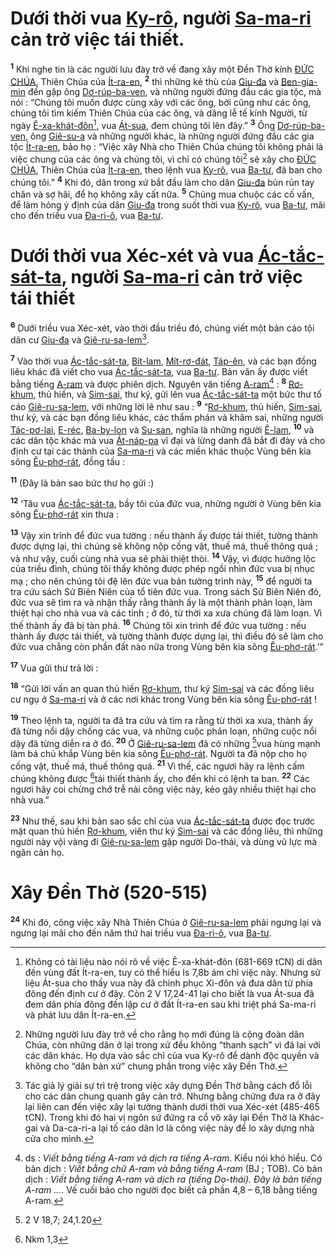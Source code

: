 # Dưới thời vua [Ky-rô](), người [Sa-ma-ri]() cản trở việc tái thiết.
<sup><b>1</b></sup> Khi nghe tin là các người lưu đày trở về đang xây một Đền Thờ kính [ĐỨC CHÚA](), Thiên Chúa của [Ít-ra-en](), <sup><b>2</b></sup> thì những kẻ thù của [Giu-đa]() và [Ben-gia-min]() đến gặp ông [Dơ-rúp-ba-ven](), và những người đứng đầu các gia tộc, mà nói : “Chúng tôi muốn được cùng xây với các ông, bởi cũng như các ông, chúng tôi tìm kiếm Thiên Chúa của các ông, và dâng lễ tế kính Người, từ ngày [Ê-xa-khát-đôn]()[^1], vua [Át-sua](), đem chúng tôi lên đây.” <sup><b>3</b></sup> Ông [Dơ-rúp-ba-ven](), ông [Giê-su-a]() và những người khác, là những người đứng đầu các gia tộc [Ít-ra-en](), bảo họ : “Việc xây Nhà cho Thiên Chúa chúng tôi không phải là việc chung của các ông và chúng tôi, vì chỉ có chúng tôi[^2] sẽ xây cho [ĐỨC CHÚA](), Thiên Chúa của [Ít-ra-en](), theo lệnh vua [Ky-rô](), vua [Ba-tư](), đã ban cho chúng tôi.” <sup><b>4</b></sup> Khi đó, dân trong xứ bắt đầu làm cho dân [Giu-đa]() bủn rủn tay chân và sợ hãi, để họ không xây cất nữa. <sup><b>5</b></sup> Chúng mua chuộc các cố vấn, để làm hỏng ý định của dân [Giu-đa]() trong suốt thời vua [Ky-rô](), vua [Ba-tư](), mãi cho đến triều vua [Đa-ri-ô](), vua [Ba-tư]().


# Dưới thời vua Xéc-xét và vua [Ác-tắc-sát-ta](), người [Sa-ma-ri]() cản trở việc tái thiết
<sup><b>6</b></sup> Dưới triều vua Xéc-xét, vào thời đầu triều đó, chúng viết một bản cáo tội dân cư [Giu-đa]() và [Giê-ru-sa-lem]()[^3].

<sup><b>7</b></sup> Vào thời vua [Ác-tắc-sát-ta](), [Bít-lam](), [Mít-rơ-đát](), [Táp-ên](), và các bạn đồng liêu khác đã viết cho vua [Ác-tắc-sát-ta](), vua [Ba-tư](). Bản văn ấy được viết bằng tiếng [A-ram]() và được phiên dịch. Nguyên văn tiếng [A-ram]()[^4] : <sup><b>8</b></sup> [Rơ-khum](), thủ hiến, và [Sim-sai](), thư ký, gửi lên vua [Ác-tắc-sát-ta]() một bức thư tố cáo [Giê-ru-sa-lem](), với những lời lẽ như sau : <sup><b>9</b></sup> “[Rơ-khum](), thủ hiến, [Sim-sai](), thư ký, và các bạn đồng liêu khác, các thẩm phán và khâm sai, những người [Tác-pơ-lai](), [E-réc](), [Ba-by-lon]() và [Su-san](), nghĩa là những người [Ê-lam](), <sup><b>10</b></sup> và các dân tộc khác mà vua [Át-náp-pa]() vĩ đại và lừng danh đã bắt đi đày và cho định cư tại các thành của [Sa-ma-ri]() và các miền khác thuộc Vùng bên kia sông [Êu-phơ-rát](), đồng tấu :

<sup><b>11</b></sup> (Đây là bản sao bức thư họ gửi :)

<sup><b>12</b></sup> ‘Tâu vua [Ác-tắc-sát-ta](), bầy tôi của đức vua, những người ở Vùng bên kia sông [Êu-phơ-rát]() xin thưa :

<sup><b>13</b></sup> Vậy xin trình để đức vua tường : nếu thành ấy được tái thiết, tường thành được dựng lại, thì chúng sẽ không nộp cống vật, thuế má, thuế thông quá ; và như vậy, cuối cùng nhà vua sẽ phải thiệt thòi. <sup><b>14</b></sup> Vậy, vì được hưởng lộc của triều đình, chúng tôi thấy không được phép ngồi nhìn đức vua bị nhục mạ ; cho nên chúng tôi đệ lên đức vua bản tường trình này, <sup><b>15</b></sup> để người ta tra cứu sách Sử Biên Niên của tổ tiên đức vua. Trong sách Sử Biên Niên đó, đức vua sẽ tìm ra và nhận thấy rằng thành ấy là một thành phản loạn, làm thiệt hại cho nhà vua và các tỉnh ; ở đó, từ thời xa xưa chúng đã làm loạn. Vì thế thành ấy đã bị tàn phá. <sup><b>16</b></sup> Chúng tôi xin trình để đức vua tường : nếu thành ấy được tái thiết, và tường thành được dựng lại, thì điều đó sẽ làm cho đức vua chẳng còn phần đất nào nữa trong Vùng bên kia sông [Êu-phơ-rát]().’”

<sup><b>17</b></sup> Vua gửi thư trả lời :

<sup><b>18</b></sup> “Gửi lời vấn an quan thủ hiến [Rơ-khum](), thư ký [Sim-sai]() và các đồng liêu cư ngụ ở [Sa-ma-ri]() và ở các nơi khác trong Vùng bên kia sông [Êu-phơ-rát]() !

<sup><b>19</b></sup> Theo lệnh ta, người ta đã tra cứu và tìm ra rằng từ thời xa xưa, thành ấy đã từng nổi dậy chống các vua, và những cuộc phản loạn, những cuộc nổi dậy đã từng diễn ra ở đó. <sup><b>20</b></sup> Ở [Giê-ru-sa-lem]() đã có những [^1*]vua hùng mạnh làm bá chủ khắp Vùng bên kia sông [Êu-phơ-rát](). Người ta đã nộp cho họ cống vật, thuế má, thuế thông quá. <sup><b>21</b></sup> Vì thế, các ngươi hãy ra lệnh cấm chúng không được [^2*]tái thiết thành ấy, cho đến khi có lệnh ta ban. <sup><b>22</b></sup> Các ngươi hãy coi chừng chớ trễ nải công việc này, kẻo gây nhiều thiệt hại cho nhà vua.”

<sup><b>23</b></sup> Như thế, sau khi bản sao sắc chỉ của vua [Ác-tắc-sát-ta]() được đọc trước mặt quan thủ hiến [Rơ-khum](), viên thư ký [Sim-sai]() và các đồng liêu, thì những người này vội vàng đi [Giê-ru-sa-lem]() gặp người Do-thái, và dùng vũ lực mà ngăn cản họ.


# Xây Đền Thờ (520-515)
<sup><b>24</b></sup> Khi đó, công việc xây Nhà Thiên Chúa ở [Giê-ru-sa-lem]() phải ngưng lại và ngưng lại mãi cho đến năm thứ hai triều vua [Đa-ri-ô](), vua [Ba-tư]().

[^1]: Không có tài liệu nào nói rõ về việc Ê-xa-khát-đôn (681-669 tCN) di dân đến vùng đất Ít-ra-en, tuy có thể hiểu Is 7,8b ám chỉ việc này. Nhưng sử liệu Át-sua cho thấy vua này đã chinh phục Xi-đôn và đưa dân từ phía đông đến định cư ở đây. Còn 2 V 17,24-41 lại cho biết là vua Át-sua đã đem dân phía đông đến lập cư ở đất Ít-ra-en sau khi triệt phá Sa-ma-ri và phát lưu dân Ít-ra-en.
[^2]: Những người lưu đày trở về cho rằng họ mới đúng là cộng đoàn dân Chúa, còn những dân ở lại trong xứ đều không “thanh sạch” vì đã lai với các dân khác. Họ dựa vào sắc chỉ của vua Ky-rô để dành độc quyền và không cho “dân bản xứ” chung phần trong việc xây Đền Thờ.
[^3]: Tác giả lý giải sự trì trệ trong việc xây dựng Đền Thờ bằng cách đổ lỗi cho các dân chung quanh gây cản trở. Nhưng bằng chứng đưa ra ở đây lại liên can đến việc xây lại tường thành dưới thời vua Xéc-xét (485-465 tCN). Trong khi đó hai vị ngôn sứ đứng ra cổ võ xây lại Đền Thờ là Khác-gai và Da-ca-ri-a lại tố cáo dân lơ là công việc này để lo xây dựng nhà cửa cho mình.
[^4]: ds : *Viết bằng tiếng A-ram và dịch ra tiếng A-ram*. Kiểu nói khó hiểu. Có bản dịch : *Viết bằng chữ A-ram và bằng tiếng A-ram* (BJ ; TOB). Có bản dịch : *Viết bằng tiếng A-ram và dịch ra (tiếng Do-thái). Đây là bản tiếng A-ram ...*. Vế cuối báo cho người đọc biết cả phần 4,8 – 6,18 bằng tiếng A-ram.
[^1*]: 2 V 18,7; 24,1.20
[^2*]: Nkm 1,3